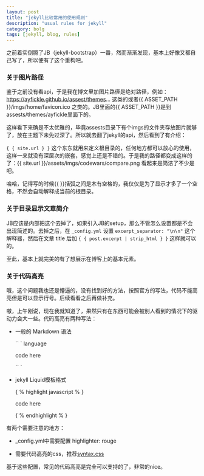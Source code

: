 ```yaml
---
layout: post
title: "jekyll比较常用的使用规则"
description: "usual rules for jekyll"
category: bolg
tags: [jekyll, blog, rules]
---
```


之前着实倒腾了JB（jekyll-bootstrap）一番，然而渐渐发现，基本上好像又都自己写了，所以便有了这个重构吧。

### 关于图片路径

鉴于之前没有看api，于是我在博文里加图片路径是绝对路径，例如：https://ayfickle.github.io/assest/themes... 这类的或者{{ ASSET_PATH }}/imgs/home/favicon.ico 之类的。JB里面的{{ ASSET_PATH }}是到assests/themes/ayfickle里面下的。

这样看下来确是不太优雅的，毕竟assests目录下有个imgs的文件夹存放图片就够了，放在主题下未免过深了。所以就去翻了jekyll的api，然后看到了有介绍：

`{ { site.url } }` 这个东东就用来定义根目录的，任何地方都可以放心的使用，这样一来就没有深层次的嵌套，感觉上还是不错的。于是我的路径都变成这样的了：{{ site.url }}/assets/imgs/codewars/compare.png 看起来是简洁了不少是吧。

哈哈，记得写的时候{{ }}括弧之间是木有空格的，我仅仅是为了显示才多了一个空格，不然会自动解释成当前的根目录。

### 关于目录显示文章简介

JB应该是内部把这个去掉了，如果引入JB的setup，那么不管怎么设置都是不会出现简述的。去掉之后，在 `_config.yml` 设置 `excerpt_separator: "\n\n"` 这个解释器，然后在文章 title 后加 `{ { post.excerpt | strip_html } }` 这样就可以的。

至此，基本上就完美的有了想展示在博客上的基本元素。

### 关于代码高亮

哦，这个问题我也还是懵逼的，没有找到好的方法，按照官方的写法，代码不能高亮但是可以显示行号。后续看看之后再做补充。

嗷，上午刚说，现在我就知道了，果然只有在东西可能会被别人看到的情况下的驱动力会大一些。代码高亮有两种写法：

- 一般的 Markdown 语法

  `` ` language

  	code here

  `` `

- jekyll Liquid模板格式

  { % highlight javascript % }

  	code here

  { % endhighlight % }

有两个需要注意的地方：

- _config.yml中需要配置 highlighter: rouge

- 需要代码高亮的css，推荐[syntax.css](https://github.com/mojombo/tpw/blob/master/css/syntax.css)

基于这些配置，常见的代码高亮是完全可以支持的了，非常的nice。

